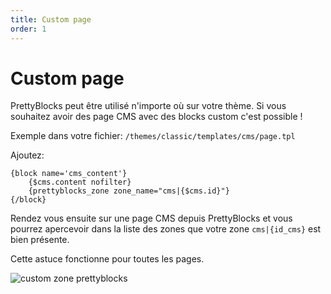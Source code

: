 ```yaml
---
title: Custom page
order: 1
---
```


# Custom page

PrettyBlocks peut être utilisé n'importe où sur votre thème. 
Si vous souhaitez avoir des page CMS avec des blocks custom c'est possible ! 

Exemple dans votre fichier: `/themes/classic/templates/cms/page.tpl`

Ajoutez:  

```smarty
{block name='cms_content'}
    {$cms.content nofilter}
    {prettyblocks_zone zone_name="cms|{$cms.id}"}
{/block}
```

Rendez vous ensuite sur une page CMS depuis PrettyBlocks et vous pourrez apercevoir dans la liste des zones
que votre zone `cms|{id_cms}` est bien présente. 

Cette astuce fonctionne pour toutes les pages. 


<img src="{{ asset('img/custom_zone_prettyblocks.png') }}" alt="custom zone prettyblocks">
